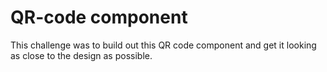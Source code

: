 # QR-code component

This challenge was to build out this QR code component and get it looking as close to the design as possible.
